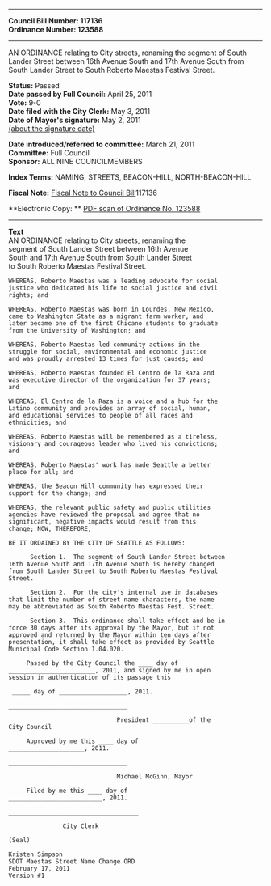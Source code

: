 * * * * *  
  
**Council Bill Number: [](#h0)[](#h2)117136**   
**Ordinance Number: 123588**  
  
* * * * *  
  
AN ORDINANCE relating to City streets, renaming the segment of South Lander Street between 16th Avenue South and 17th Avenue South from South Lander Street to South Roberto Maestas Festival Street.  
  
**Status:** Passed   
**Date passed by Full Council:** April 25, 2011   
**Vote:** 9-0   
**Date filed with the City Clerk:** May 3, 2011   
**Date of Mayor's signature:** May 2, 2011   
[(about the signature date)](/~public/approvaldate.htm)   
  
  
**Date introduced/referred to committee:** March 21, 2011   
**Committee:** Full Council   
**Sponsor:** ALL NINE COUNCILMEMBERS   
  
**Index Terms:** NAMING, STREETS, BEACON-HILL, NORTH-BEACON-HILL  
  
**Fiscal Note:** [Fiscal Note to Council Bill](http://clerk.seattle.gov/~public/fnote/117136.htm)[](#h1)[](#h3)117136  
  
**Electronic Copy: ** [PDF scan of Ordinance No. 123588](/~archives/Ordinances/Ord_123588.pdf)  
  
* * * * *  
  
**Text**  
    AN ORDINANCE  relating to City streets, renaming the  
    segment of South Lander Street between 16th Avenue  
    South and 17th Avenue South from South Lander Street  
    to South Roberto Maestas Festival Street.  
  
    WHEREAS, Roberto Maestas was a leading advocate for social  
    justice who dedicated his life to social justice and civil  
    rights; and  
  
    WHEREAS, Roberto Maestas was born in Lourdes, New Mexico,  
    came to Washington State as a migrant farm worker, and  
    later became one of the first Chicano students to graduate  
    from the University of Washington; and  
  
    WHEREAS, Roberto Maestas led community actions in the  
    struggle for social, environmental and economic justice  
    and was proudly arrested 13 times for just causes; and  
  
    WHEREAS, Roberto Maestas founded El Centro de la Raza and  
    was executive director of the organization for 37 years;  
    and  
  
    WHEREAS, El Centro de la Raza is a voice and a hub for the  
    Latino community and provides an array of social, human,  
    and educational services to people of all races and  
    ethnicities; and  
  
    WHEREAS, Roberto Maestas will be remembered as a tireless,  
    visionary and courageous leader who lived his convictions;  
    and  
  
    WHEREAS, Roberto Maestas' work has made Seattle a better  
    place for all; and  
  
    WHEREAS, the Beacon Hill community has expressed their  
    support for the change; and  
  
    WHEREAS, the relevant public safety and public utilities  
    agencies have reviewed the proposal and agree that no  
    significant, negative impacts would result from this  
    change; NOW, THEREFORE,  
  
    BE IT ORDAINED BY THE CITY OF SEATTLE AS FOLLOWS:  
  
          Section 1.  The segment of South Lander Street between  
    16th Avenue South and 17th Avenue South is hereby changed  
    from South Lander Street to South Roberto Maestas Festival  
    Street.  
  
          Section 2.  For the city's internal use in databases  
    that limit the number of street name characters, the name  
    may be abbreviated as South Roberto Maestas Fest. Street.  
  
          Section 3.  This ordinance shall take effect and be in  
    force 30 days after its approval by the Mayor, but if not  
    approved and returned by the Mayor within ten days after  
    presentation, it shall take effect as provided by Seattle  
    Municipal Code Section 1.04.020.  
  
         Passed by the City Council the ____ day of  
    ________________________, 2011, and signed by me in open  
    session in authentication of its passage this  
  
     _____ day of ___________________, 2011.  
  
    _________________________________  
  
                                  President __________of the  
    City Council  
  
         Approved by me this ____ day of  
    _____________________, 2011.  
  
    _________________________________  
  
                                  Michael McGinn, Mayor  
  
         Filed by me this ____ day of  
    __________________________, 2011.  
  
    ____________________________________  
  
                   City Clerk  
  
    (Seal)  
  
    Kristen Simpson  
    SDOT Maestas Street Name Change ORD  
    February 17, 2011  
    Version #1  
